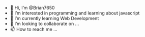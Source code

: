 - 👋 Hi, I’m @Brian7650
- 👀 I’m interested in programming and learning about javascript
- 🌱 I’m currently learning Web Development
- 💞️ I’m looking to collaborate on ...
- 📫 How to reach me ...

<!---
Brian7650/Brian7650 is a ✨ special ✨ repository because its `README.md` (this file) appears on your GitHub profile.
You can click the Preview link to take a look at your changes.
--->

